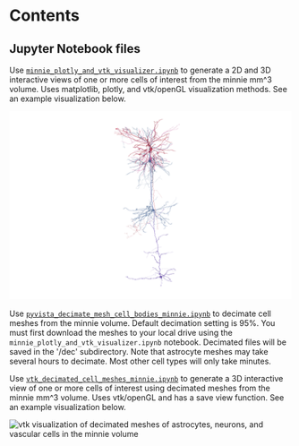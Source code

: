 # Contents

## Jupyter Notebook files

Use [`minnie_plotly_and_vtk_visualizer.ipynb`](https://github.com/shandran/minnie-volume/blob/main/notebooks/minnie_plotly_and_vtk_visualizer.ipynb) to generate a 2D and 3D interactive views of one or more cells of interest from the minnie mm^3 volume. Uses matplotlib, plotly, and vtk/openGL visualization methods. See an example visualization below.

![vtk visualization of neurons in the minnie volume](img/864691135081699319_864691135628037572_864691135724244139_864691136134568075_864691136577483540.png "vtk visualization of neurons in the minnie volume")

Use [`pyvista_decimate_mesh_cell_bodies_minnie.ipynb`](https://github.com/shandran/minnie-volume/blob/main/notebooks/pyvista_decimate_mesh_cell_bodies_minnie.ipynb) to decimate cell meshes from the minnie volume. Default decimation setting is 95%. You must first download the meshes to your local drive using the `minnie_plotly_and_vtk_visualizer.ipynb` notebook. Decimated files will be saved in the '/dec' subdirectory. Note that astrocyte meshes may take several hours to decimate. Most other cell types will only take minutes.

Use [`vtk_decimated_cell_meshes_minnie.ipynb`](https://github.com/shandran/minnie-volume/blob/main/notebooks/vtk_decimated_cell_meshes_minnie.ipynb) to generate a 3D interactive view of one or more cells of interest using decimated meshes from the minnie mm^3 volume. Uses  vtk/openGL and has a save view function. See an example visualization below.

![vtk visualization of decimated meshes of astrocytes, neurons, and vascular cells in the minnie volume](img/minnie_astro_neuro_vasc_2024_09_23_1232_14.png "vtk visualization of decimated meshes of astrocytes, neurons, and vascular cells in the minnie volume")
